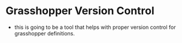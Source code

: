 # Grasshopper Version Control
 - this is going to be a tool that helps with proper version control for grasshopper definitions.